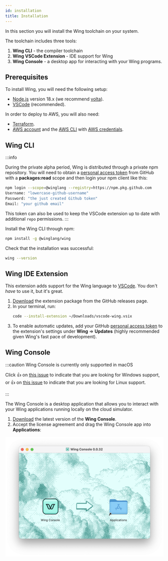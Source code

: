 ```yaml
---
id: installation
title: Installation
---
```


In this section you will install the Wing toolchain on your system.

The toolchain includes three tools:

1. **Wing CLI** - the compiler toolchain
2. **Wing VSCode Extension** - IDE support for Wing
3. **Wing Console** - a desktop app for interacting with your Wing programs.

## Prerequisites

To install Wing, you will need the following setup:

* [Node.js](https://nodejs.org/en/) version 18.x (we recommend [volta](https://volta.sh)).
* [VSCode] (recommended).

In order to deploy to AWS, you will also need:

* [Terraform](https://terraform.io/downloads).
* [AWS account] and the [AWS CLI] with [AWS credentials].

## Wing CLI

:::info

During the private alpha period, Wing is distributed through a private npm
repository. You will need to obtain a [personal access token] from GitHub with a
**packages:read** scope and then login your npm client like this:

```sh
npm login --scope=@winglang --registry=https://npm.pkg.github.com
Username: "lowercase-github-username"
Password: "the just created Github token"
Email: "your github email"
```

This token can also be used to keep the VSCode extension up to date with additional `repo` permissions.
:::

Install the Wing CLI through npm:

```sh
npm install -g @winglang/wing
```

Check that the installation was successful:

```sh
wing --version
```

## Wing IDE Extension

This extension adds support for the Wing language to [VSCode]. You don't *have*
to use it, but it's great.

1. [Download](https://github.com/winglang/wing/releases/latest/download/vscode-wing.vsix) the extension package from the GitHub releases page.
2. In your terminal, run:
    ```sh 
    code --install-extension ~/Downloads/vscode-wing.vsix
    ```
3. To enable automatic updates, add your GitHub [personal access token] to the
   extension's settings under **Wing** => **Updates** (highly recommended given
   Wing's fast pace of development).

## Wing Console

:::caution Wing Console is currently only supported in macOS

Click :thumbsup: on [this issue](https://github.com/winglang/wing/issues/630)
to indicate that you are looking for Windows support, or :thumbsup: on
[this issue](https://github.com/winglang/wing/issues/723) to indicate that you
are looking for Linux support.

:::


The Wing Console is a desktop application that allows you to interact with your
Wing applications running locally on the cloud simulator.

1. [Download](https://wing-console.s3.amazonaws.com/wing-console.dmg)  the latest version of the **Wing Console**.
2. Accept the license agreement and drag the Wing Console app into **Applications**:

![](./console-install.png)


[AWS account]: portal.aws.amazon.com/billing/signup
[AWS CLI]: https://docs.aws.amazon.com/cli/latest/userguide/install-cliv2.html
[AWS credentials]: https://docs.aws.amazon.com/cli/latest/userguide/cli-configure-files.html
[personal access token]: https://github.com/settings/tokens/new?description=Winglang%20Beta&scopes=repo,read:packages
[VSCode]: https://code.visualstudio.com/
